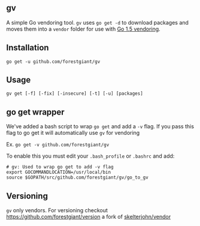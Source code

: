 ## gv
A simple Go vendoring tool. `gv` uses `go get -d` to download packages and moves them into a `vendor` folder for use with [Go 1.5 vendoring](https://docs.google.com/document/d/1Bz5-UB7g2uPBdOx-rw5t9MxJwkfpx90cqG9AFL0JAYo/edit). 

## Installation
`go get -u github.com/forestgiant/gv`

## Usage
`gv get [-f] [-fix] [-insecure] [-t] [-u] [packages]` 

## go get wrapper
We've added a bash script to wrap `go get` and add a `-v` flag. If you pass this flag to go get it will automatically use `gv` for vendoring

Ex. `go get -v github.com/forestgiant/gv`

To enable this you must edit your `.bash_profile` or `.bashrc` and add:

```
# gv: Used to wrap go get to add -v flag 
export GOCOMMANDLOCATION=/usr/local/bin
source $GOPATH/src/github.com/forestgiant/gv/go_to_gv
```

## Versioning
`gv` only vendors. For versioning checkout https://github.com/forestgiant/version a fork of [skelterjohn/vendor](https://github.com/skelterjohn/vendor)
